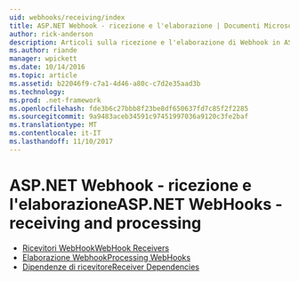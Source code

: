 ```yaml
---
uid: webhooks/receiving/index
title: ASP.NET Webhook - ricezione e l'elaborazione | Documenti Microsoft
author: rick-anderson
description: Articoli sulla ricezione e l'elaborazione di Webhook in ASP.NET
ms.author: riande
manager: wpickett
ms.date: 10/14/2016
ms.topic: article
ms.assetid: b22046f9-c7a1-4d46-a80c-c7d2e35aad3b
ms.technology: 
ms.prod: .net-framework
ms.openlocfilehash: fde3b6c27bbb8f23be8df650637fd7c85f2f2285
ms.sourcegitcommit: 9a9483aceb34591c97451997036a9120c3fe2baf
ms.translationtype: MT
ms.contentlocale: it-IT
ms.lasthandoff: 11/10/2017
---
```

# <a name="aspnet-webhooks---receiving-and-processing"></a><span data-ttu-id="3ec6c-103">ASP.NET Webhook - ricezione e l'elaborazione</span><span class="sxs-lookup"><span data-stu-id="3ec6c-103">ASP.NET WebHooks - receiving and processing</span></span>

* [<span data-ttu-id="3ec6c-104">Ricevitori WebHook</span><span class="sxs-lookup"><span data-stu-id="3ec6c-104">WebHook Receivers</span></span>](receivers.md)
* [<span data-ttu-id="3ec6c-105">Elaborazione Webhook</span><span class="sxs-lookup"><span data-stu-id="3ec6c-105">Processing WebHooks</span></span>](handlers.md)
* [<span data-ttu-id="3ec6c-106">Dipendenze di ricevitore</span><span class="sxs-lookup"><span data-stu-id="3ec6c-106">Receiver Dependencies</span></span>](dependencies.md)
